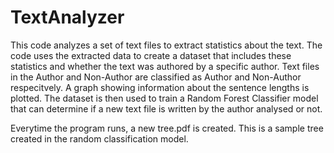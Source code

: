# TextAnalyzer
This code analyzes a set of text files to extract statistics about the text. The code uses the extracted data to create a dataset that includes these statistics and whether the text was authored by a specific author. Text files in the Author and Non-Author are classified as Author and Non-Author respecitvely.
A graph showing information about the sentence lengths is plotted.
The dataset is then used to train a Random Forest Classifier model that can determine if a new text file is written by the author analysed or not.

Everytime the program runs, a new tree.pdf is created. This is a sample tree created in the random classification model.
